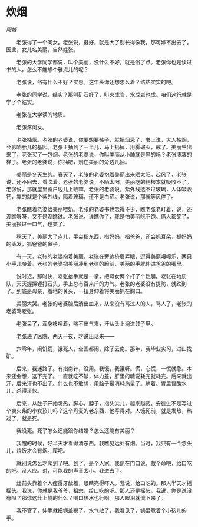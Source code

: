# 炊烟

*阿城*

　　老张得了一个闺女。老张说，挺好，就是大了别长得像我，那可嫁不出去了。因此，女儿名美丽，自然姓张。

　　老张的大学同学都说，叫个美丽，没什么不好，就是俗了点。老张你也是读过书的人，怎么不能想个雅点儿的呢？

　　老张说，俗有什么不好？实惠。这年头你还想怎么着？结结实实的吧。

　　老张的同学说，结实？那叫矿石好了，叫火成岩，水成岩也成。咱们这行就是学了个结实。

　　老张在大学读的地质。

　　老张疼闺女。

　　老张抽烟。老张的老婆说，你要想要孩子，就把烟忌了，书上说，大人抽烟，会影响胎儿的基因。老张正抽到了一半儿，马上扔掉，用脚碾灭，戒了。美丽生出来了，老张买了一包烟。老张的老婆说，你叫美丽从小肺就是黑的吗？老张凄凄的样子。老张的老婆说，你抽吧，别在美丽的旁边儿抽。

　　美丽是冬天生的。春天了，老张的老婆抱着美丽出来晒太阳。起风了，老张说，还不回去，看吹着。老张的老婆说，不晒太阳，美丽吃的钙根本就吸收不了。老张说，那就屋里窗户边儿上晒嘛。老张的老婆说，紫外线透不过玻璃，人体吸收钙，靠的就是个紫外线，隔着玻璃，还不是白晒。老张说，那就等风停了。

　　老张瞧着老婆给美丽喂奶。老张的老婆书也念得不少，瞧老张老盯着，说，还没瞧够呀，又不是没瞧过。老张说，谁瞧你了，我是怕美丽吃不饱。俩人都笑了，美丽换过一口气，也笑了。

　　秋天了，美丽大了点儿，手会指东西，指妈妈，指爸爸，还会抓耳朵，抓妈妈的头发，抓爸爸的鼻子。

　　有一天，老张的老婆抱着美丽，老张在旁边挤眉弄眼，逗得美丽嘎嘎乐，两只小手儿奓着。老张的老婆把美丽凑到老张的脸前，美丽的手就伸进爸爸的嘴里。

　　说时迟，那时快，老张抬手就是一掌，把母女两个打了个趔趄。老张在地质队，天天握探锤打石头，手上总有百来斤的力气。老张的老婆没有提防，就跌到了。到底是母亲，着地的关头，一扭身仰着将美丽抓在胸口。

　　美丽大哭。老张的老婆脑后淌出血来，从来没有骂过人的人，骂人了，老张的老婆骂老张。

　　老张呆了，浑身哆嗦着，喘不出气来，汗从头上淌进领子里。

　　老张进了医院，两天一夜，才说出话来——

　　六零年，闹饥荒，饿死人，全国都闹，除了云南。那年，我毕业实习，进山找矿。

　　后来，我迷路了。有指南针，没用。我饿，我饿呀。慌，心慌，一慌就急。本来还会想，这下完了。一直就吃不够，体力差，肝里的糖说耗完就耗完。后来就出汗，后来汗也不出了。什么也不敢想，用脑子最消耗热量了。躺着。胃里冒酸水儿，杀得牙软。

　　后来，从肚子开始发热，脚心，脖子，指头尖儿，越来越烫。安徒生不是写过个卖火柴的小女孩儿吗？这个丹麦的老东西，他写得对。人饿死前，就是发热，热过了，就是死。

　　我没死。死了怎么还能跟你结婚？怎么还能有美丽？

　　我醒的时候，好半天才看得清东西。我瞧见远处有烟。当时，我只有一个念头儿，烧饭才会有烟。爬吧。

　　就别说怎么才爬到了吧。到了，是个人家。我趴在门口说，救个命吧，给口吃的吧。没人应。对，可能我的声音太小。我进去了。

　　灶前头靠着个人瘦得牙龇着，眼睛亮得吓人。我说，给口吃的。那人半天才摇摇头。我说，你就是我爷爷，祖宗，给口吃的吧。那人还是摇头。我说，你是说没有吗？那你这灶上烧的什么？喝口热水也行啊。那人眼泪就流下来了。

　　我不管了，伸手就把锅盖揭了。水气散了，我看见了，锅里煮着个小孩儿的手。